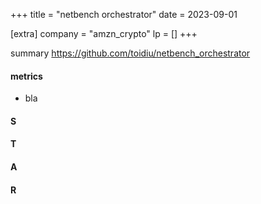 +++
title = "netbench orchestrator"
date = 2023-09-01

[extra]
company = "amzn_crypto"
lp = []
+++

summary
https://github.com/toidiu/netbench_orchestrator

#### metrics
- bla

#### S

#### T

#### A

#### R

